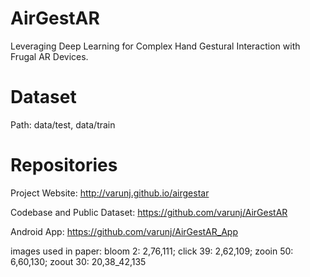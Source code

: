 # AirGestAR
Leveraging Deep Learning for Complex Hand Gestural Interaction with Frugal AR Devices.

# Dataset
Path: data/test, data/train

# Repositories
Project Website: http://varunj.github.io/airgestar

Codebase and Public Dataset: https://github.com/varunj/AirGestAR

Android App: https://github.com/varunj/AirGestAR_App

images used in paper: bloom 2: 2,76,111; click 39: 2,62,109; zooin 50: 6,60,130; zoout 30: 20,38_42,135